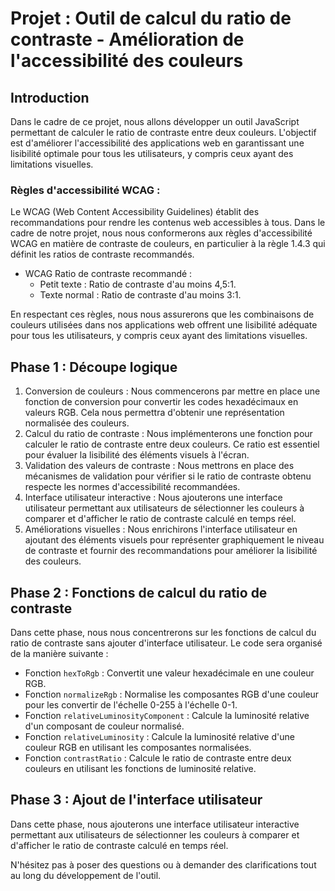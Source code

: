 # Projet : Outil de calcul du ratio de contraste - Amélioration de l'accessibilité des couleurs

## Introduction
Dans le cadre de ce projet, nous allons développer un outil JavaScript permettant de calculer le ratio de contraste entre deux couleurs. L'objectif est d'améliorer l'accessibilité des applications web en garantissant une lisibilité optimale pour tous les utilisateurs, y compris ceux ayant des limitations visuelles.

### Règles d'accessibilité WCAG :
Le WCAG (Web Content Accessibility Guidelines) établit des recommandations pour rendre les contenus web accessibles à tous. Dans le cadre de notre projet, nous nous conformerons aux règles d'accessibilité WCAG en matière de contraste de couleurs, en particulier à la règle 1.4.3 qui définit les ratios de contraste recommandés.

- WCAG Ratio de contraste recommandé :
  - Petit texte : Ratio de contraste d'au moins 4,5:1.
  - Texte normal : Ratio de contraste d'au moins 3:1.

En respectant ces règles, nous nous assurerons que les combinaisons de couleurs utilisées dans nos applications web offrent une lisibilité adéquate pour tous les utilisateurs, y compris ceux ayant des limitations visuelles.

## Phase 1 : Découpe logique
1. Conversion de couleurs : Nous commencerons par mettre en place une fonction de conversion pour convertir les codes hexadécimaux en valeurs RGB. Cela nous permettra d'obtenir une représentation normalisée des couleurs.
2. Calcul du ratio de contraste : Nous implémenterons une fonction pour calculer le ratio de contraste entre deux couleurs. Ce ratio est essentiel pour évaluer la lisibilité des éléments visuels à l'écran.
3. Validation des valeurs de contraste : Nous mettrons en place des mécanismes de validation pour vérifier si le ratio de contraste obtenu respecte les normes d'accessibilité recommandées.
4. Interface utilisateur interactive : Nous ajouterons une interface utilisateur permettant aux utilisateurs de sélectionner les couleurs à comparer et d'afficher le ratio de contraste calculé en temps réel.
5. Améliorations visuelles : Nous enrichirons l'interface utilisateur en ajoutant des éléments visuels pour représenter graphiquement le niveau de contraste et fournir des recommandations pour améliorer la lisibilité des couleurs.

## Phase 2 : Fonctions de calcul du ratio de contraste
Dans cette phase, nous nous concentrerons sur les fonctions de calcul du ratio de contraste sans ajouter d'interface utilisateur. Le code sera organisé de la manière suivante :
- Fonction `hexToRgb` : Convertit une valeur hexadécimale en une couleur RGB.
- Fonction `normalizeRgb` : Normalise les composantes RGB d'une couleur pour les convertir de l'échelle 0-255 à l'échelle 0-1.
- Fonction `relativeLuminosityComponent` : Calcule la luminosité relative d'un composant de couleur normalisé.
- Fonction `relativeLuminosity` : Calcule la luminosité relative d'une couleur RGB en utilisant les composantes normalisées.
- Fonction `contrastRatio` : Calcule le ratio de contraste entre deux couleurs en utilisant les fonctions de luminosité relative.

## Phase 3 : Ajout de l'interface utilisateur
Dans cette phase, nous ajouterons une interface utilisateur interactive permettant aux utilisateurs de sélectionner les couleurs à comparer et d'afficher le ratio de contraste calculé en temps réel.

N'hésitez pas à poser des questions ou à demander des clarifications tout au long du développement de l'outil.
